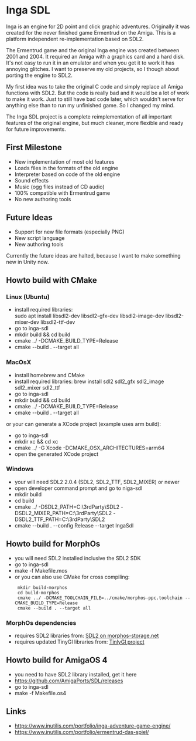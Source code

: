 # Inga SDL

Inga is an engine for 2D point and click graphic adventures. Originally it was created for the never finished game
Ermentrud on the Amiga. This is a platform independent re-implementation based on SDL2.

The Ermentrud game and the original Inga engine was created between 2001 and 2004. It required an Amiga with a graphics
card and a hard disk. It's not easy to run it in an emulator and when you get it to work it has annoying glitches. I
want to preserve my old projects, so I though about porting the engine to SDL2.

My first idea was to take the original C code and simply replace all Amiga functions with SDL2. But the code is really
bad and it would be a lot of work to make it work. Just to still have bad code later, which wouldn't serve for anything
else than to run my unfinished game. So I changed my mind.

The Inga SDL project is a complete reimplementation of all important features of the original engine, but much cleaner,
more flexible and ready for future improvements.

## First Milestone

- New implementation of most old features
- Loads files in the formats of the old engine
- Interpreter based on code of the old engine
- Sound effects
- Music (ogg files instead of CD audio)
- 100% compatible with Ermentrud game
- No new authoring tools

## Future Ideas

- Support for new file formats (especially PNG)
- New script language
- New authoring tools

Currently the future ideas are halted, because I want to make something new in Unity now.

## Howto build with CMake

### Linux (Ubuntu)

- install required libraries:  
  sudo apt install libsdl2-dev libsdl2-gfx-dev libsdl2-image-dev libsdl2-mixer-dev libsdl2-ttf-dev
- go to inga-sdl
- mkdir build && cd build
- cmake ../ -DCMAKE_BUILD_TYPE=Release
- cmake --build . --target all

### MacOsX

- install homebrew and CMake
- install required libraries:
  brew install sdl2 sdl2_gfx sdl2_image sdl2_mixer sdl2_ttf
- go to inga-sdl
- mkdir build && cd build
- cmake ../ -DCMAKE_BUILD_TYPE=Release
- cmake --build . --target all

or your can generate a XCode project (example uses arm build):

- go to inga-sdl
- mkdir xc && cd xc
- cmake ../ -G Xcode -DCMAKE_OSX_ARCHITECTURES=arm64
- open the generated XCode project

### Windows

- your will need SDL2 2.0.4 (SDL2, SDL2_TTF, SDL2_MIXER) or newer
- open developer command prompt and go to niga-sdl
- mkdir build
- cd build
- cmake ../ -DSDL2_PATH=C:\3rdParty\SDL2 -DSDL2_MIXER_PATH=C:\3rdParty\SDL2 -DSDL2_TTF_PATH=C:\3rdParty\SDL2
- cmake --build . --config Release --target IngaSdl

## Howto build for MorphOs

- you will need SDL2 installed inclusive the SDL2 SDK
- go to inga-sdl
- make -f Makefile.mos
- or you can also use CMake for cross compiling:
   ```
    mkdir build-morphos
    cd build-morphos
    cmake ../ -DCMAKE_TOOLCHAIN_FILE=../cmake/morphos-ppc.toolchain --CMAKE_BUILD_TYPE=Release
    cmake --build . --target all
   ```

### MorphOs dependencies

- requires SDL2 libraries from: [SDL2 on morphos-storage.net](https://www.morphos-storage.net/?id=2279980)
- requires updated TinyGl libraries from: [TinlyGl project](https://tinygl.molsen.co.za)

## Howto build for AmigaOS 4

- you need to have SDL2 library installed, get it here
- https://github.com/AmigaPorts/SDL/releases
- go to inga-sdl
- make -f Makefile.os4

## Links

- https://www.inutilis.com/portfolio/inga-adventure-game-engine/
- https://www.inutilis.com/portfolio/ermentrud-das-spiel/
